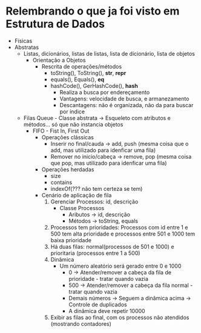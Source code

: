 # Relembrando o que ja foi visto em Estrutura de Dados
* Físicas
* Abstratas
  * Listas, dicionários, listas de listas, lista de dicionário, lista de objetos
    * Orientação a Objetos
      * Rescrita de operações/métodos
        * toString(), ToString(), __str__, __repr__
        * equals(), Equals(), __eq__
        * hashCode(), GerHashCode(), __hash__
          * Realiza a busca por endereçamento
          * Vantagens: velocidade de busca, e armanezamento
          * Descantagens: não é organizada, não da para buscar por índice
  * Filas Queue - Classe abstrata → Esqueleto com atributos e métodos... só que não instancia objetos
    * FIFO - Fist In, First Out
      * Operações clássicas
        * Inserir no final/cauda → add, push (mesma coisa que o add, mas utilizado para idenficar uma fila)
        * Remover no inicio/cabeça → remove, pop (mesma coisa que pop, mas utilizado para idenficar uma fila)
      * Operações herdadas
        * size
        * contains
        * indexOf(??? não tem certeza se tem)
      * Cenário de aplicação de fila
        1) Gerenciar Processos: id, descrição
           * Classe Processos
             * Aributos → id, descrição
             * Métodos → toString, equals 
        2) Processos tem prioridades: Processos com id entre 1 e 500 tem alta prioridade e processos entre 501 e 1000 tem baixa prioridade
        3) Há duas filas: normal(processos de 501 e 1000) e prioritaria (processos entre 1 a 500)
        4) Dinâmica
           * Um número aleatório será gerado entre 0 e 1000
             * 0 → Atender/remover a cabeça da fila de prioridade - tratar quando vazia
             * 500 → Atender/remover a cabeça da fila normal - tratar quando vazia
             * Demais números → Seguem a dinâmica acima → Controle de duplicados
             * A dinâmica deve repetir 10000
        5) Exibir as filas ao final, com os processos não atendidos (mostrando contadores)
